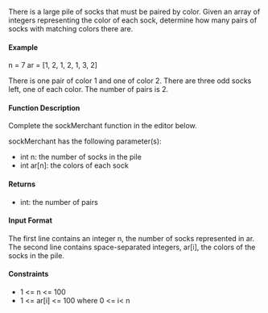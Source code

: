There is a large pile of socks that must be paired by color. Given an array of integers representing the color of each sock, determine how many pairs of socks with matching colors there are.

#### Example
n = 7
ar = [1, 2, 1, 2, 1, 3, 2]


There is one pair of color 1 and one of color 2. There are three odd socks left, one of each color. The number of pairs is 2.

#### Function Description

Complete the sockMerchant function in the editor below.

sockMerchant has the following parameter(s):

- int n: the number of socks in the pile
- int ar[n]: the colors of each sock
#### Returns

- int: the number of pairs
#### Input Format

The first line contains an integer n, the number of socks represented in ar.
The second line contains  space-separated integers, ar[i], the colors of the socks in the pile.

#### Constraints

- 1 <= n <= 100
- 1 <= ar[i] <= 100 where 0 <= i< n
 
